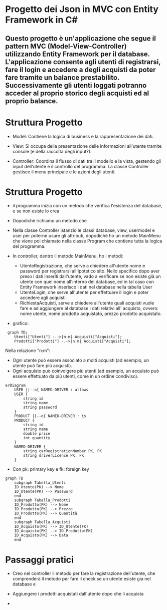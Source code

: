 # Progetto dei Json in MVC con Entity Framework in C# 

## Questo progetto è un'applicazione che segue il pattern MVC (Model-View-Controller) utilizzando Entity Framework per il database. L'applicazione consente agli utenti di registrarsi, fare il login e accedere a degli acquisti da poter fare tramite un balance prestabilito. Successivamente gli utenti loggati potranno acceder al proprio storico degli acquisti ed al proprio balance.

# Struttura Progetto

- Model: Contiene la logica di business e la rappresentazione dei dati.

- View: Si occupa della presentazione delle informazioni all'utente tramite console (e della raccolta degli input?).

- Controller: Coordina il flusso di dati tra il modello e la vista, gestendo gli input dell'utente e il controllo del programma. La classe Controller gestisce il menu principale e le azioni degli utenti.


# Struttura Progetto

- il programma inizia con un metodo che verifica l'esistenza del database, e se non esiste lo crea
- Dopodichè richiamo un metodo che 
- Nella classe Controller istanzio le classi database, view, usermodel e user per poterne usare gli attributi, dopodichè ho un metodo MainMenu che viene poi chiamato nella classe Program che contiene tutta la logica del programma.
- In controller, dentro il metodo MainMenu, ho i metodi:
   - UtenteRegistrazione, che serve a chiedere all'utente nome e password per registrarsi all'ipotetico sito.
   Nello specifico dopo aver preso i dati inseriti dall'utente, vado a verificare se non esiste già un utente con quel nome all'interno del database, ed in tal caso con Entity Framework inserisco i dati nel database nella tabella User
   - UtenteLogin, che serve all'utente per effettuare il login e poter accedere agli acquisti.
   - RichiestaAcquisti, serve a chiedere all'utente quali acquisti vuole fare e ad aggiungere al database i dati relativi all' acquisto, ovvero: nome utente, nome prodotto acquistato, prezzo prodotto acquistato.


 - grafico:



``` mermaid
 graph TD;
    Utenti["Utenti"] -.->|n:m| Acquisti["Acquisti"];
    Prodotti["Prodotti"] -.->|n:m| Acquisti["Acquisti"];
```

Nella relazione "n:m":

- Ogni utente può essere associato a molti acquisti (ad esempio, un utente può fare più acquisti).
- Ogni acquisto può coinvolgere più utenti (ad esempio, un acquisto può essere effettuato da più utenti, come in un ordine condiviso).

``` mermaid
erDiagram
    USER ||--o{ NAMED-DRIVER : allows
    USER {
        string id
        string name
        string password
    }
    PRODUCT ||--o{ NAMED-DRIVER : is
    PRODUCT {
        string id
        string name
        double price
        int quantity
    }
    NAMED-DRIVER {
        string carRegistrationNumber PK, FK
        string driverLicence PK, FK
    }
``` 

- Con pk: primary key e fk: foreign key

```mermaid
graph TD
    subgraph Tabella_Utenti
    ID_Utente(PK) --> Nome
    ID_Utente(PK) --> Password
    end
    subgraph Tabella_Prodotti
    ID_Prodotto(PK) --> Nome
    ID_Prodotto(PK) --> Prezzo
    ID_Prodotto(PK) --> Quantità
    end
    subgraph Tabella_Acquisti
    ID_Acquisto(PK) --> ID_Utente(FK)
    ID_Acquisto(PK) --> ID_Prodotto(FK)
    ID_Acquisto(PK) --> Data
    end
```




# Passaggi pratici

- Creo nel controller il metodo per fare la registrazione dell'utente, che comprenderà il metodo per fare il check se un utente esiste gia nel database e 

- Aggiungere i prodotti acquistati dall'utente dopo che li acquista 

- 
